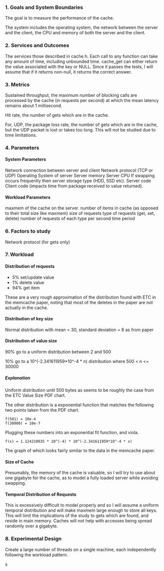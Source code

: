 ### 1. Goals and System Boundaries

The goal is to measure the performance of the cache.

The system includes the operating system, the network between the server and the client, the CPU and memory of both the server and the client.

### 2. Services and Outcomes

The services those described in cache.h. Each call to any function can take any amount of time, including unbounded time. cache_get can either return the value associated with the key or NULL. Since it passes the tests, I will assume that if it returns non-null, it returns the correct answer.

### 3. Metrics

Sustained throughput, the maximum number of blocking calls are processed by the cache (in requests per second) at which the mean latency remains about 1 millisecond.

Hit rate, the number of gets which are in the cache.

For, UDP, the package loss rate, the number of gets which are in the cache, but the UDP packet is lost or takes too long. This will not be studied due to time limitations.

### 4. Parameters

#### System Parameters

Network connection between server and client
Network protocol (TCP or UDP)
Operating System of server
Server memory
Server CPU
If swapping occurs frequently then server storage type (HDD, SSD etc).
Server code
Client code (impacts time from package received to value returned).

#### Workload Parameters

maxmem of the cache on the server.
number of items in cache (as opposed to their total size like maxmem)
size of requests
type of requests (get, set, delete)
number of requests of each type per second time period

### 6. Factors to study

Network protocol (for gets only)

### 7. Workload

#### Distribution of requests

* 5% set/update value
* 1% delete value
* 94% get item

These are a very rough approximation of the distribution found with ETC in the memcache paper, noting that most of the deletes in the paper are not actually in the cache.

#### Distribution of key size

Normal distribution with mean = 30, standard deviation = 8 as from paper

#### Distribution of value size

90% go to a uniform distribution between 2 and 500

10% go to a 10^(-2.341611959*10^-4 * n) distribution where 500 < n <= 30000

##### Explanation

Uniform distribution until 500 bytes as seems to be roughly the case from the ETC Value Size PDF chart.

The other distribution is a exponential function that matches the following two points taken from the PDF chart.

    f(501) = 10e-4
    f(30000) = 10e-7

Plugging these numbers into an exponential fit function, and viola.

    f(x) = 1.124210035 * 10^(-4) * 10^(-2.341611959*10^-4 * x)

The graph of which looks fairly similar to the data in the memcache paper.

#### Size of Cache

Presumably, the memory of the cache is valuable, so I will try to use about one gigabyte for the cache, as to model a fully loaded server while avoiding swapping.

#### Temporal Distribution of Requests

This is excessively difficult to model properly and so I will assume a uniform temporal distribution and will make maxmem large enough to store all keys. This will limit the implications of the study to gets which are found, and reside in main memory. Caches will not help with accesses being spread randomly over a gigabyte.

### 8. Experimental Design

Create a large number of threads on a single machine, each independently following the workload pattern.







s
